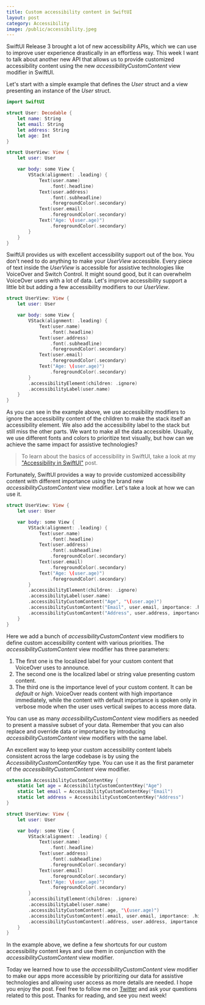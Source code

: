 ```yaml
---
title: Custom accessibility content in SwiftUI
layout: post
category: Accessibility
image: /public/accessibility.jpeg
---
```


SwiftUI Release 3 brought a lot of new accessibility APIs, which we can use to improve user experience drastically in an effortless way. This week I want to talk about another new API that allows us to provide customized accessibility content using the new *accessibilityCustomContent* view modifier in SwiftUI.

Let's start with a simple example that defines the *User* struct and a view presenting an instance of the *User* struct.

```swift
import SwiftUI

struct User: Decodable {
    let name: String
    let email: String
    let address: String
    let age: Int
}

struct UserView: View {
    let user: User

    var body: some View {
        VStack(alignment: .leading) {
            Text(user.name)
                .font(.headline)
            Text(user.address)
                .font(.subheadline)
                .foregroundColor(.secondary)
            Text(user.email)
                .foregroundColor(.secondary)
            Text("Age: \(user.age)")
                .foregroundColor(.secondary)
        }
    }
}
```

SwiftUI provides us with excellent accessibility support out of the box. You don't need to do anything to make your *UserView* accessible. Every piece of text inside the *UserView* is accessible for assistive technologies like VoiceOver and Switch Control. It might sound good, but it can overwhelm VoiceOver users with a lot of data. Let's improve accessibility support a little bit but adding a few accessibility modifiers to our *UserView*.

```swift
struct UserView: View {
    let user: User

    var body: some View {
        VStack(alignment: .leading) {
            Text(user.name)
                .font(.headline)
            Text(user.address)
                .font(.subheadline)
                .foregroundColor(.secondary)
            Text(user.email)
                .foregroundColor(.secondary)
            Text("Age: \(user.age)")
                .foregroundColor(.secondary)
        }
        .accessibilityElement(children: .ignore)
        .accessibilityLabel(user.name)
    }
}
```

As you can see in the example above, we use accessibility modifiers to ignore the accessibility content of the children to make the stack itself an accessibility element. We also add the accessibility label to the stack but still miss the other parts. We want to make all the data accessible. Usually, we use different fonts and colors to prioritize text visually, but how can we achieve the same impact for assistive technologies?

> To learn about the basics of accessibility in SwiftUI, take a look at my ["Accessibility in SwiftUI"](/2019/09/10/accessibility-in-swiftui/) post.

Fortunately, SwiftUI provides a way to provide customized accessibility content with different importance using the brand new *accessibilityCustomContent* view modifier. Let's take a look at how we can use it.

```swift
struct UserView: View {
    let user: User

    var body: some View {
        VStack(alignment: .leading) {
            Text(user.name)
                .font(.headline)
            Text(user.address)
                .font(.subheadline)
                .foregroundColor(.secondary)
            Text(user.email)
                .foregroundColor(.secondary)
            Text("Age: \(user.age)")
                .foregroundColor(.secondary)
        }
        .accessibilityElement(children: .ignore)
        .accessibilityLabel(user.name)
        .accessibilityCustomContent("Age", "\(user.age)")
        .accessibilityCustomContent("Email", user.email, importance: .high)
        .accessibilityCustomContent("Address", user.address, importance: .default)
    }
}
```

Here we add a bunch of *accessibilityCustomContent* view modifiers to define custom accessibility content with various priorities. The *accessibilityCustomContent* view modifier has three parameters:

1. The first one is the localized label for your custom content that VoiceOver uses to announce.
2. The second one is the localized label or string value presenting custom content.
3. The third one is the importance level of your custom content. It can be *default* or *high*. VoiceOver reads content with high importance immediately, while the content with default importance is spoken only in verbose mode when the user uses vertical swipes to access more data.

You can use as many *accessibilityCustomContent* view modifiers as needed to present a massive subset of your data. Remember that you can also replace and override data or importance by introducing *accessibilityCustomContent* view modifiers with the same label.

An excellent way to keep your custom accessibility content labels consistent across the large codebase is by using the *AccessibilityCustomContentKey* type. You can use it as the first parameter of the *accessibilityCustomContent* view modifier.

```swift
extension AccessibilityCustomContentKey {
    static let age = AccessibilityCustomContentKey("Age")
    static let email = AccessibilityCustomContentKey("Email")
    static let address = AccessibilityCustomContentKey("Address")
}

struct UserView: View {
    let user: User

    var body: some View {
        VStack(alignment: .leading) {
            Text(user.name)
                .font(.headline)
            Text(user.address)
                .font(.subheadline)
                .foregroundColor(.secondary)
            Text(user.email)
                .foregroundColor(.secondary)
            Text("Age: \(user.age)")
                .foregroundColor(.secondary)
        }
        .accessibilityElement(children: .ignore)
        .accessibilityLabel(user.name)
        .accessibilityCustomContent(.age, "\(user.age)")
        .accessibilityCustomContent(.email, user.email, importance: .high)
        .accessibilityCustomContent(.address, user.address, importance: .default)
    }
}
```

In the example above, we define a few shortcuts for our custom accessibility content keys and use them in conjunction with the *accessibilityCustomContent* view modifier.

Today we learned how to use the *accessibilityCustomContent* view modifier to make our apps more accessible by prioritizing our data for assistive technologies and allowing user access as more details are needed. I hope you enjoy the post. Feel free to follow me on [Twitter](https://twitter.com/mecid) and ask your questions related to this post. Thanks for reading, and see you next week!
